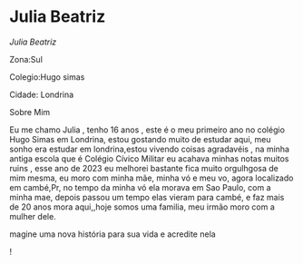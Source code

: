 <H1>Julia Beatriz</H1> 

<p> <em>Julia Beatriz </em> </p>
<p>Zona:Sul</m></p>
<p>Colegio:Hugo simas</p>
<html> Cidade: Londrina </html>


 <p>  Sobre Mim </p>
 
 <p>  Eu me chamo Julia , tenho 16 anos , este é o meu primeiro ano no colégio Hugo Simas em Londrina, estou gostando muito de estudar aqui, meu sonho era estudar em londrina,estou vivendo coisas agradavéis , na minha antiga escola que é Colégio Cívico Militar eu acahava minhas notas muitos ruins , esse ano de 2023 eu melhorei bastante fica muito orgulhgosa de mim mesma, eu moro com minha mãe, minha vó e meu vo, agora localizado em cambé,Pr, no tempo da minha vó ela morava em Sao Paulo, com a minha mae, depois passou um tempo elas vieram para cambé, e faz mais de 20 anos mora aqui,,hoje somos uma familia, meu irmão moro com a mulher dele.  </p>

<p>magine uma nova história para sua vida e acredite nela</p>!
